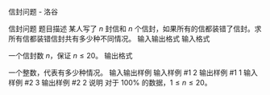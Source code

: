 



信封问题 - 洛谷














信封问题
题目描述
某人写了 $n$ 封信和 $n$ 个信封，如果所有的信都装错了信封。求所有信都装错信封共有多少种不同情况。
输入输出格式
输入格式

一个信封数 $n$，保证 $n \le 20$。
输出格式

一个整数，代表有多少种情况。
输入输出样例
输入样例 #1
2
输出样例 #1
1
输入样例 #2
3
输出样例 #2
2
说明
对于 $100 \%$ 的数据，$1 \le n \le 20$。






